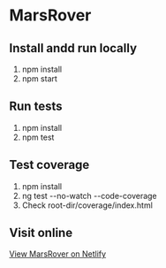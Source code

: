 # MarsRover

## Install andd run locally
1. npm install
2. npm start

## Run tests
1. npm install
2. npm test

## Test coverage
1. npm install
2. ng test --no-watch --code-coverage
3. Check root-dir/coverage/index.html

## Visit online
[View MarsRover on Netlify](https://amazing-bardeen-a57ad8.netlify.app/world)
 
 
